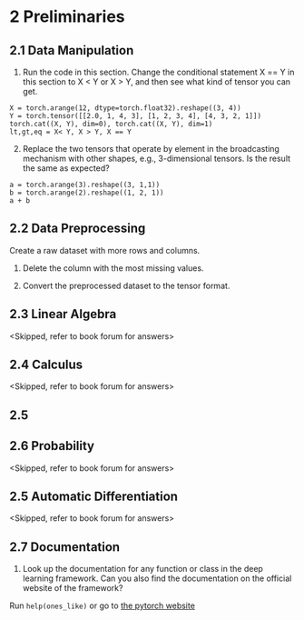 # 2 Preliminaries

## 2.1 Data Manipulation

1. Run the code in this section. Change the conditional statement X == Y in this section to X < Y or X > Y, and then see what kind of tensor you can get.

```
X = torch.arange(12, dtype=torch.float32).reshape((3, 4))
Y = torch.tensor([[2.0, 1, 4, 3], [1, 2, 3, 4], [4, 3, 2, 1]])
torch.cat((X, Y), dim=0), torch.cat((X, Y), dim=1)
lt,gt,eq = X< Y, X > Y, X == Y
```

2. Replace the two tensors that operate by element in the broadcasting mechanism with other shapes, e.g., 3-dimensional tensors. Is the result the same as expected?

```
a = torch.arange(3).reshape((3, 1,1))
b = torch.arange(2).reshape((1, 2, 1))
a + b
```

## 2.2 Data Preprocessing

Create a raw dataset with more rows and columns.

1. Delete the column with the most missing values.

2. Convert the preprocessed dataset to the tensor format.

## 2.3 Linear Algebra

<Skipped, refer to book forum for answers>

## 2.4 Calculus

<Skipped, refer to book forum for answers>

## 2.5

## 2.6 Probability

<Skipped, refer to book forum for answers>

## 2.5 Automatic Differentiation

<Skipped, refer to book forum for answers>

## 2.7 Documentation

1. Look up the documentation for any function or class in the deep learning framework. Can you also find the documentation on the official website of the framework?

Run `help(ones_like)` or go to [the pytorch website](https://pytorch.org/docs/stable/generated/torch.ones_like.html)
